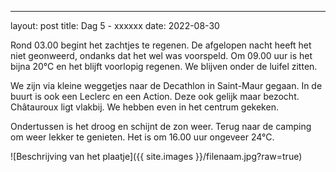 ---
layout: post
title: Dag 5 - xxxxxx
date: 2022-08-30

Rond 03.00 begint het zachtjes te regenen. De afgelopen nacht heeft het niet geonweerd, ondanks dat het wel was voorspeld. Om 09.00 uur is het bijna 20°C en het blijft voorlopig regenen. We blijven onder de luifel zitten.

We zijn via kleine weggetjes naar de Decathlon in Saint-Maur gegaan. In de buurt is ook een Leclerc en een Action. Deze ook gelijk maar bezocht. 
Châtauroux ligt vlakbij. We hebben even in het centrum gekeken.

Ondertussen is het droog en schijnt de zon weer. Terug naar de camping om weer lekker te genieten. Het is om 16.00 uur ongeveer 24°C.




![Beschrijving van het plaatje]({{ site.images }}/filenaam.jpg?raw=true)